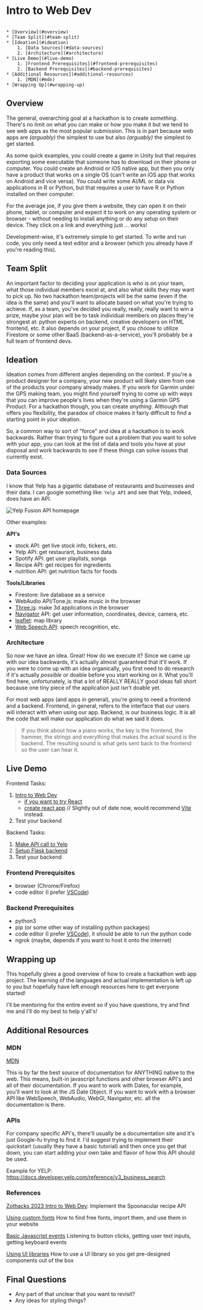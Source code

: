 # Intro to Web Dev

```table-of-contents

* [Overview](#overview)
* [Team Split](#team-split)
* [Ideation](#ideation)
    1. [Data Sources](#data-sources)
    2. [Architecture](#architecture)
* [Live Demo](#live-demo)
    1. [Frontend Prerequisites](#frontend-prerequisites)
    2. [Backend Prerequisites](#backend-prerequisites)
* [Additional Resources](#additional-resources)
    1. [MDN](#mdn)
* [Wrapping Up](#wrapping-up)
```

## Overview

The general, overarching goal at a hackathon is to create _something_. There's no limit on what you can make or how you make it but we tend to see web apps as the most popular submission. This is in part because web apps are _(arguably)_ the simplest to use but also _(arguably)_ the simplest to get started.

As some quick examples, you could create a game in Unity but that requires exporting some executable that someone has to download on their phone or computer. You could create an Android or iOS native app, but then you only have a product that works on a single OS (can't write an iOS app that works on Android and vice versa). You could write some AI/ML or data vis applications in R or Python, but that requires a user to have R or Python installed on their computer.

For the average joe, if you give them a website, they can open it on their phone, tablet, or computer and expect it to work on any operating system or browser - without needing to install anything or do any setup on their device. They click on a link and everything just ... works!

Development-wise, it's extremely simple to get started. To write and run code, you only need a text editor and a browser (which you already have if you're reading this).

## Team Split

An important factor to deciding your application is who is on your team, what those individual members excel at, and also what skills they may want to pick up. No two hackathon team/projects will be the same (even if the idea is the same) and you'll want to allocate based on what you're trying to achieve. If, as a team, you've decided you really, really, really want to win a prize, maybe your plan will be to task individual members on places they're strongest at: python experts on backend, creative developers on HTML frontend, etc. It also depends on your project, if you choose to utilize Firestore or some other BaaS (backend-as-a-service), you'll probably be a full team of frontend devs.

## Ideation

Ideation comes from different angles depending on the context. If you're a product designer for a company, your new product will likely stem from one of the products your company already makes. If you work for Garmin under the GPS making team, you might find yourself trying to come up with ways that you can improve people's lives when they're using a Garmin GPS Product. For a hackathon though, you can create _anything_. Although that offers you flexibility, the paradox of choice makes it fairly difficult to find a starting point in your ideation.

So, a common way to sort of "force" and idea at a hackathon is to work backwards. Rather than trying to figure out a problem that you want to solve with your app, you can look at the list of data and tools you have at your disposal and work backwards to see if these things can solve issues that currently exist.

### Data Sources

I know that Yelp has a gigantic database of restaurants and businesses and their data. I can google something like: `Yelp API` and see that Yelp, indeed, does have an API.

![Yelp Fusion API homepage](./assets/yelp-api.png)

Other examples:

**API's**

-   stock API: get live stock info, tickers, etc.
-   Yelp API: get restaurant, business data
-   Spotify API: get user playlists, songs
-   Recipe API: get recipes for ingredients
-   nutrition API: get nutrition facts for foods

**Tools/Libraries**

-   Firestore: live database as a service
-   WebAudio API/Tone.js: make music in the browser
-   [Three.js](https://threejs.org//WebGL): make 3d applications in the browser
-   [Navigator](https://developer.mozilla.org/en-US/docs/Web/API/Navigator) API: get user information, coordinates, device, camera, etc.
-   [leaflet](https://leafletjs.com/): map library
-   [Web Speech API](https://developer.mozilla.org/en-US/docs/Web/API/Web_Speech_API/Using_the_Web_Speech_API): speech recognition, etc.

### Architecture

So now we have an idea. Great! How do we execute it? Since we came up with our idea backwards, it's actually almost guaranteed that it'll work. If you were to come up with an idea organically, you first need to do research if it's actually _possible_ or doable before you start working on it. What you'll find here, unfortunately, is that a lot of REALLY REALLY good ideas fall short because one tiny piece of the application just isn't doable yet.

For most web apps (and apps in general), you're going to need a frontend and a backend. Frontend, in general, refers to the interface that our users will interact with when using our app. Backend, is our business logic. It is all the code that will make our application do what we said it does.

> If you think about how a piano works, the key is the frontend, the hammer, the strings and everything that makes the actual sound is the backend. The resulting sound is what gets sent back to the frontend so the user can hear it.

## Live Demo

Frontend Tasks:

1. [Intro to Web Dev](https://learn.ryqn.dev/article/intro-to-web-dev)
    - [if you want to try React](https://learn.ryqn.dev/article/setting-up-react)
    - [create react app](https://learn.ryqn.dev/article/creating-your-first-react-project) // Slightly out of date now, would recommend [Vite](https://v3.vitejs.dev/guide/) instead.
2. Test your backend

Backend Tasks:

1. [Make API call to Yelp](https://learn.ryqn.dev/article/quick-api-call-lesson)
2. [Setup Flask backend](https://learn.ryqn.dev/article/hackathon-flask)
3. Test your backend

### Frontend Prerequisites

-   browser (Chrome/Firefox)
-   code editor (I prefer [VSCode](https://code.visualstudio.com/))

### Backend Prerequisites

-   python3
-   pip (or some other way of installing python packages)
-   code editor (I prefer [VSCode](https://code.visualstudio.com/)), it should be able to run the python code
-   ngrok (maybe, depends if you want to host it onto the internet)

## Wrapping up

This hopefully gives a good overview of how to create a hackathon web app project. The learning of the languages and actual implementation is left up to you but hopefully have left enough resources here to get everyone started!

I'll be mentoring for the entire event so if you have questions, try and find me and I'll do my best to help y'all's!

## Additional Resources

### MDN

[MDN](https://developer.mozilla.org/en-US/)

This is by far the best source of documentation for ANYTHING native to the web. This means, built-in javascript functions and other browser API's and all of their documentation. If you want to work with Dates, for example, you'll want to look at the JS Date Object. If you want to work with a browser API like WebSpeech, WebAudio, WebGl, Navigator, etc. all the documentation is there.

### APIs

For company specific API's, there'll usually be a documentation site and it's just Google-fu trying to find it. I'd suggest trying to implement their quickstart (usually they have a basic tutorial) and then once you get that down, you can start adding your own take and flavor of how this API should be used.

Example for YELP: https://docs.developer.yelp.com/reference/v3_business_search

### References

[Zothacks 2023 Intro to Web Dev](https://learn.ryqn.dev/tutorial/webapp-demos/zothacks-web-dev-2023): Implement the Spoonacular recipe API

[Using custom fonts](../../../article/how-to-use-fonts)
How to find free fonts, import them, and use them in your website

[Basic Javascript events](../../../tutorial/web-dev/frontend/fundamentals/events)
Listening to button clicks, getting user text inputs, getting keyboard events

[Using UI libraries](../../../article/using-web-ui-libraries)
How to use a UI library so you get pre-designed components out of the box

## Final Questions

-   Any part of that unclear that you want to revisit?
-   Any ideas for styling things?
